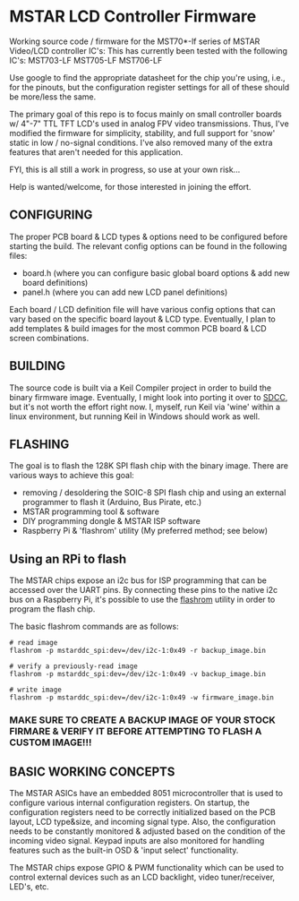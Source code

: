 # MSTAR LCD Controller Firmware

Working source code / firmware for the MST70*-lf series of MSTAR Video/LCD controller IC's:
This has currently been tested with the following IC's:
MST703-LF
MST705-LF
MST706-LF

Use google to find the appropriate datasheet for the chip you're using, i.e., for the pinouts, but the configuration register settings for all of these should be more/less the same.

The primary goal of this repo is to focus mainly on small controller boards w/ 4"-7" TTL TFT LCD's used in analog FPV video transmissions. Thus, I've modified the firmware for simplicity, stability, and full support for 'snow' static in low / no-signal conditions. I've also removed many of the extra features that aren't needed for this application.

FYI, this is all still a work in progress, so use at your own risk...

Help is wanted/welcome, for those interested in joining the effort.


## CONFIGURING
The proper PCB board & LCD types & options need to be configured before starting the build. 
The relevant config options can be found in the following files:
- board.h (where you can configure basic global board options & add new board definitions)
- panel.h (where you can add new LCD panel definitions)

Each board / LCD definition file will have various config options that can vary based on the specific board layout & LCD type.
Eventually, I plan to add templates & build images for the most common PCB board & LCD screen combinations.

## BUILDING
The source code is built via a Keil Compiler project in order to build the binary firmware image. Eventually, I might look into porting it over to [SDCC](http://sdcc.sourceforge.net/), but it's not worth the effort right now. I, myself, run Keil via 'wine' within a linux environment, but running Keil in Windows should work as well.

## FLASHING
The goal is to flash the 128K SPI flash chip with the binary image.
There are various ways to achieve this goal:
- removing / desoldering the SOIC-8 SPI flash chip and using an external programmer to flash it (Arduino, Bus Pirate, etc.)
- MSTAR programming tool & software 
- DIY programming dongle & MSTAR ISP software
- Raspberry Pi & 'flashrom' utility (My preferred method; see below)


## Using an RPi to flash 
The MSTAR chips expose an i2c bus for ISP programming that can be accessed over the UART pins. By connecting these pins to the native i2c bus on a Raspberry Pi, it's possible to use the [flashrom](https://flashrom.org/Flashrom) utility in order to program the flash chip.

The basic flashrom commands are as follows:
```
# read image
flashrom -p mstarddc_spi:dev=/dev/i2c-1:0x49 -r backup_image.bin

# verify a previously-read image
flashrom -p mstarddc_spi:dev=/dev/i2c-1:0x49 -v backup_image.bin

# write image
flashrom -p mstarddc_spi:dev=/dev/i2c-1:0x49 -w firmware_image.bin 
```
### MAKE SURE TO CREATE A BACKUP IMAGE OF YOUR STOCK FIRMARE & VERIFY IT BEFORE ATTEMPTING TO FLASH A CUSTOM IMAGE!!!

## BASIC WORKING CONCEPTS

The MSTAR ASICs have an embedded 8051 microcontroller that is used to configure various internal configuration registers. On startup, the configuration registers need to be correctly initialized based on the PCB layout, LCD type&size, and incoming signal type. Also, the configuration needs to be constantly monitored & adjusted based on the condition of the incoming video signal. Keypad inputs are also monitored for handling features such as the built-in OSD & 'input select' functionality.

The MSTAR chips expose GPIO & PWM functionality which can be used to control external devices such as an LCD backlight, video tuner/receiver, LED's, etc.

